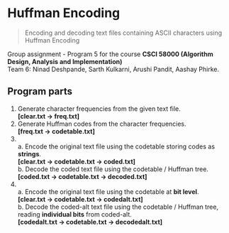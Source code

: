 # Huffman Encoding

> Encoding and decoding text files containing ASCII characters using Huffman Encoding

Group assignment - Program 5 for the course **CSCI 58000 (Algorithm Design, Analysis and Implementation)**\
Team 6: Ninad Deshpande, Sarth Kulkarni, Arushi Pandit, Aashay Phirke.

## Program parts
1. Generate character frequencies from the given text file.\
   **[clear.txt -> freq.txt]**
1. Generate Huffman codes from the character frequencies.\
   **[freq.txt -> codetable.txt]**
1. \
   a. Encode the original text file using the codetable storing codes as **strings**.\
   **[clear.txt -> codetable.txt -> coded.txt]**\
   b. Decode the coded text file using the codetable / Huffman tree.\
   **[coded.txt -> codetable.txt -> decoded.txt]**
1. \
   a. Encode the original text file using the codetable at **bit level**.\
   **[clear.txt -> codetable.txt -> codedalt.txt]**\
   b. Decode the coded-alt text file using the codetable / Huffman tree, reading **individual bits** from coded-alt.\
   **[codedalt.txt -> codetable.txt -> decodedalt.txt]**



